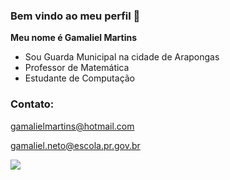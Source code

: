 ### Bem vindo ao meu perfil 👮

**Meu nome é Gamaliel Martins**

- Sou Guarda Municipal na cidade de Arapongas
- Professor de Matemática
- Estudante de Computação

### Contato:
gamalielmartins@hotmail.com

gamaliel.neto@escola.pr.gov.br

![](https://media.tenor.com/IbUaWTOemrQAAAAC/hypotenuse-a2b2.gif)
